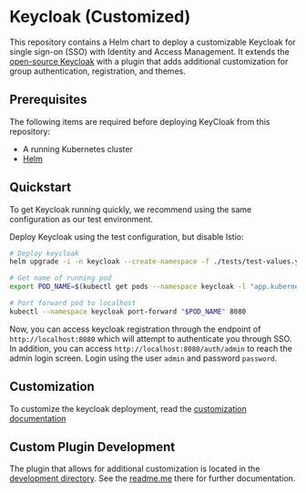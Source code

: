 # Keycloak (Customized)

This repository contains a Helm chart to deploy a customizable Keycloak for single sign-on (SSO) with Identity and Access Management.  It extends the [open-source Keycloak](https://www.keycloak.org/) with a plugin that adds additional customization for group authentication, registration, and themes.

## Prerequisites

The following items are required before deploying KeyCloak from this repository:

- A running Kubernetes cluster
- [Helm](https://helm.sh/docs/intro/install/)

## Quickstart

To get Keycloak running quickly, we recommend using the same configuration as our test environment.

Deploy Keycloak using the test configuration, but disable Istio:

```bash
# Deploy keycloak
helm upgrade -i -n keycloak --create-namespace -f ./tests/test-values.yml --set istio.enabled=false keycloak ./chart

# Get name of running pod
export POD_NAME=$(kubectl get pods --namespace keycloak -l "app.kubernetes.io/name=keycloak,app.kubernetes.io/instance=keycloak" -o name)

# Port forward pod to localhost
kubectl --namespace keycloak port-forward "$POD_NAME" 8080
```

Now, you can access keycloak registration through the endpoint of `http://localhost:8080` which will attempt to authenticate you through SSO.  In addition, you can access `http://localhost:8080/auth/admin` to reach the admin login screen.  Login using the user `admin` and password `password`.

## Customization

To customize the keycloak deployment, read the [customization documentation](./docs/configuration.md)

## Custom Plugin Development

The plugin that allows for additional customization is located in the [development directory](./development).  See the [readme.me](./development/README.md) there for further documentation.
